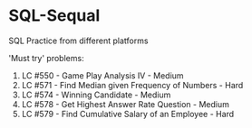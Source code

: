 # SQL-Sequal
SQL Practice from different platforms

'Must try' problems:  
1. LC #550 - Game Play Analysis IV - Medium
2. LC #571 - Find Median given Frequency of Numbers - Hard
3. LC #574 - Winning Candidate - Medium
4. LC #578 - Get Highest Answer Rate Question - Medium
5. LC #579 - Find Cumulative Salary of an Employee - Hard
